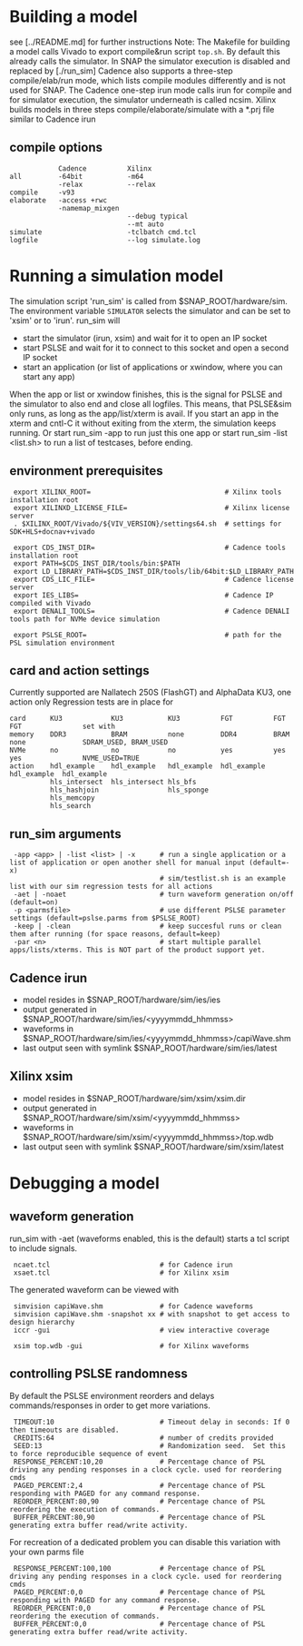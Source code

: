 # Building a model
see [../README.md] for further instructions
Note: The Makefile for building a model calls Vivado to export compile&run script `top.sh`.
By default this already calls the simulator. In SNAP the simulator execution is disabled and replaced by [./run_sim]
Cadence also supports a three-step compile/elab/run mode, which lists compile modules differently and is not used for SNAP.
The Cadence one-step irun mode calls irun for compile and for simulator execution, the simulator underneath is called ncsim.
Xilinx builds models in three steps compile/elaborate/simulate with a *.prj file similar to Cadence irun

## compile options
```
            Cadence          Xilinx
all         -64bit           -m64
            -relax           --relax
compile     -v93
elaborate   -access +rwc
            -namemap_mixgen
                             --debug typical
                             --mt auto
simulate                     -tclbatch cmd.tcl
logfile                      --log simulate.log
```

# Running a simulation model
The simulation script 'run_sim' is called from $SNAP_ROOT/hardware/sim.
The environment variable `SIMULATOR` selects the simulator and can be set to 'xsim' or to 'irun'.
run_sim will
* start the simulator (irun, xsim) and wait for it to open an IP socket
* start PSLSE and wait for it to connect to this socket and open a second IP socket
* start an application (or list of applications or xwindow, where you can start any app)

When the app or list or xwindow finishes, this is the signal for PSLSE and the simulator to also end and close all logfiles.
This means, that PSLSE&sim only runs, as long as the app/list/xterm is avail.
If you start an app in the xterm and cntl-C it without exiting from the xterm, the simulation keeps running.
Or start run_sim -app <application> to run just this one app
or start run_sim -list <list.sh> to run a list of testcases, before ending.

## environment prerequisites
```
 export XILINX_ROOT=                                 # Xilinx tools installation root
 export XILINXD_LICENSE_FILE=                        # Xilinx license server
 . $XILINX_ROOT/Vivado/${VIV_VERSION}/settings64.sh  # settings for SDK+HLS+docnav+vivado

 export CDS_INST_DIR=                                # Cadence tools installation root
 export PATH=$CDS_INST_DIR/tools/bin:$PATH
 export LD_LIBRARY_PATH=$CDS_INST_DIR/tools/lib/64bit:$LD_LIBRARY_PATH
 export CDS_LIC_FILE=                                # Cadence license server
 export IES_LIBS=                                    # Cadence IP compiled with Vivado
 export DENALI_TOOLS=                                # Cadence DENALI tools path for NVMe device simulation

 export PSLSE_ROOT=                                  # path for the PSL simulation environment
```
## card and action settings
Currently supported are Nallatech 250S (FlashGT) and AlphaData KU3, one action only
Regression tests are in place for
```
card      KU3            KU3           KU3          FGT          FGT          FGT               set with
memory    DDR3           BRAM          none         DDR4         BRAM         none              SDRAM_USED, BRAM_USED
NVMe      no             no            no           yes          yes          yes               NVME_USED=TRUE
action    hdl_example    hdl_example   hdl_example  hdl_example  hdl_example  hdl_example
          hls_intersect  hls_intersect hls_bfs
          hls_hashjoin                 hls_sponge
          hls_memcopy
          hls_search
```

## run_sim arguments
```
 -app <app> | -list <list> | -x      # run a single application or a list of application or open another shell for manual input (default=-x)
                                     # sim/testlist.sh is an example list with our sim regression tests for all actions
 -aet | -noaet                       # turn waveform generation on/off (default=on)
 -p <parmsfile>                      # use different PSLSE parameter settings (default=pslse.parms from $PSLSE_ROOT)
 -keep | -clean                      # keep succesful runs or clean them after running (for space reasons, default=keep)
 -par <n>                            # start multiple parallel apps/lists/xterms. This is NOT part of the product support yet.
```

## Cadence irun
* model resides in              $SNAP_ROOT/hardware/sim/ies/ies
* output generated in           $SNAP_ROOT/hardware/sim/ies/<yyyymmdd_hhmmss>
* waveforms in                  $SNAP_ROOT/hardware/sim/ies/<yyyymmdd_hhmmss>/capiWave.shm
* last output seen with symlink $SNAP_ROOT/hardware/sim/ies/latest

## Xilinx xsim
* model resides in              $SNAP_ROOT/hardware/sim/xsim/xsim.dir
* output generated in           $SNAP_ROOT/hardware/sim/xsim/<yyyymmdd_hhmmss>
* waveforms in                  $SNAP_ROOT/hardware/sim/xsim/<yyyymmdd_hhmmss>/top.wdb
* last output seen with symlink $SNAP_ROOT/hardware/sim/xsim/latest

# Debugging a model
## waveform generation
run_sim with -aet (waveforms enabled, this is the default) starts a tcl script to include signals.
```
 ncaet.tcl                           # for Cadence irun
 xsaet.tcl                           # for Xilinx xsim
```
The generated waveform can be viewed with
```
 simvision capiWave.shm              # for Cadence waveforms
 simvision capiWave.shm -snapshot xx # with snapshot to get access to design hierarchy
 iccr -gui                           # view interactive coverage

 xsim top.wdb -gui                   # for Xilinx waveforms
```

## controlling PSLSE randomness
By default the PSLSE environment reorders and delays commands/responses in order to get more variations.
```
 TIMEOUT:10                          # Timeout delay in seconds: If 0 then timeouts are disabled.
 CREDITS:64                          # number of credits provided
 SEED:13                             # Randomization seed.  Set this to force reproducible sequence of event
 RESPONSE_PERCENT:10,20              # Percentage chance of PSL driving any pending responses in a clock cycle. used for reordering cmds
 PAGED_PERCENT:2,4                   # Percentage chance of PSL responding with PAGED for any command response.
 REORDER_PERCENT:80,90               # Percentage chance of PSL reordering the execution of commands.
 BUFFER_PERCENT:80,90                # Percentage chance of PSL generating extra buffer read/write activity.
```
For recreation of a dedicated problem you can disable this variation with your own parms file
```
 RESPONSE_PERCENT:100,100            # Percentage chance of PSL driving any pending responses in a clock cycle. used for reordering cmds
 PAGED_PERCENT:0,0                   # Percentage chance of PSL responding with PAGED for any command response.
 REORDER_PERCENT:0,0                 # Percentage chance of PSL reordering the execution of commands.
 BUFFER_PERCENT:0,0                  # Percentage chance of PSL generating extra buffer read/write activity.
```
